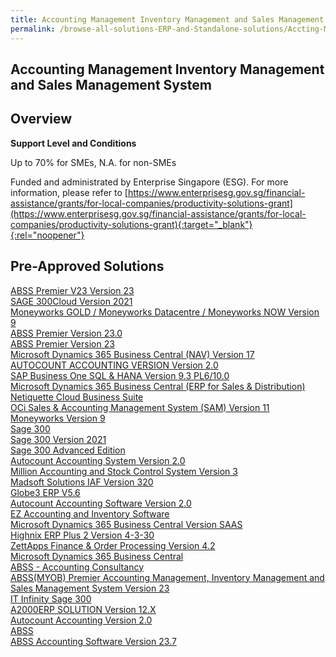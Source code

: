 ```yaml
---
title: Accounting Management Inventory Management and Sales Management System
permalink: /browse-all-solutions-ERP-and-Standalone-solutions/Accting-Mgmt--Inventory-Mgmt-and-Sales-Mgmt-System
---
```


## Accounting Management Inventory Management and Sales Management System
## Overview

**Support Level and Conditions**

Up to 70% for SMEs, N.A. for non-SMEs

Funded and administrated by Enterprise Singapore (ESG). For more information, please refer to [https://www.enterprisesg.gov.sg/financial-assistance/grants/for-local-companies/productivity-solutions-grant](https://www.enterprisesg.gov.sg/financial-assistance/grants/for-local-companies/productivity-solutions-grant){:target="_blank"}{:rel="noopener"}

## Pre-Approved Solutions

<a href='/productivity-solutions-grant/solutionrepo/solution13' target='_blank'>ABSS Premier V23 Version 23 </a><br>
<a href='/productivity-solutions-grant/solutionrepo/solution65' target='_blank'>SAGE 300Cloud Version 2021</a><br>
<a href='/productivity-solutions-grant/solutionrepo/solution95' target='_blank'>Moneyworks GOLD / Moneyworks Datacentre / Moneyworks NOW Version 9</a><br>
<a href='/productivity-solutions-grant/solutionrepo/solution133' target='_blank'>ABSS Premier Version 23.0</a><br>
<a href='/productivity-solutions-grant/solutionrepo/solution151' target='_blank'>ABSS Premier Version 23</a><br>
<a href='/productivity-solutions-grant/solutionrepo/solution434' target='_blank'>Microsoft Dynamics 365 Business Central (NAV) Version 17</a><br>
<a href='/productivity-solutions-grant/solutionrepo/solution477' target='_blank'>AUTOCOUNT ACCOUNTING VERSION Version 2.0</a><br>
<a href='/productivity-solutions-grant/solutionrepo/solution612' target='_blank'>SAP Business One SQL & HANA Version 9.3 PL6/10.0</a><br>
<a href='/productivity-solutions-grant/solutionrepo/solution617' target='_blank'>Microsoft Dynamics 365 Business Central (ERP for Sales & Distribution)</a><br>
<a href='/productivity-solutions-grant/solutionrepo/solution640' target='_blank'>Netiquette Cloud Business Suite</a><br>
<a href='/productivity-solutions-grant/solutionrepo/solution657' target='_blank'>OCi Sales & Accounting Management System (SAM) Version 11 </a><br>
<a href='/productivity-solutions-grant/solutionrepo/solution680' target='_blank'>Moneyworks Version 9</a><br>
<a href='/productivity-solutions-grant/solutionrepo/solution768' target='_blank'>Sage 300</a><br>
<a href='/productivity-solutions-grant/solutionrepo/solution869' target='_blank'>Sage 300 Version 2021</a><br>
<a href='/productivity-solutions-grant/solutionrepo/solution1014' target='_blank'>Sage 300 Advanced Edition</a><br>
<a href='/productivity-solutions-grant/solutionrepo/solution1106' target='_blank'>Autocount Accounting System Version 2.0 </a><br>
<a href='/productivity-solutions-grant/solutionrepo/solution1147' target='_blank'>Million Accounting and Stock Control System Version 3</a><br>
<a href='/productivity-solutions-grant/solutionrepo/solution1178' target='_blank'>Madsoft Solutions IAF Version 320</a><br>
<a href='/productivity-solutions-grant/solutionrepo/solution1238' target='_blank'>Globe3 ERP V5.6</a><br>
<a href='/productivity-solutions-grant/solutionrepo/solution1355' target='_blank'>Autocount Accounting Software Version 2.0</a><br>
<a href='/productivity-solutions-grant/solutionrepo/solution1360' target='_blank'>EZ Accounting and Inventory Software</a><br>
<a href='/productivity-solutions-grant/solutionrepo/solution1397' target='_blank'>Microsoft Dynamics 365 Business Central Version SAAS</a><br>
<a href='/productivity-solutions-grant/solutionrepo/solution1516' target='_blank'>Highnix ERP Plus 2 Version 4-3-30</a><br>
<a href='/productivity-solutions-grant/solutionrepo/solution1876' target='_blank'>ZettApps Finance & Order Processing Version 4.2</a><br>
<a href='/productivity-solutions-grant/solutionrepo/solution1972' target='_blank'>Microsoft Dynamics 365 Business Central</a><br>
<a href='/productivity-solutions-grant/solutionrepo/solution1990' target='_blank'>ABSS - Accounting Consultancy</a><br>
<a href='/productivity-solutions-grant/solutionrepo/solution2252' target='_blank'>ABSS(MYOB) Premier Accounting Management, Inventory Management and Sales Management System Version 23</a><br>
<a href='/productivity-solutions-grant/solutionrepo/solution2487' target='_blank'>IT Infinity Sage 300 </a><br>
<a href='/productivity-solutions-grant/solutionrepo/solution2632' target='_blank'>A2000ERP SOLUTION Version 12.X</a><br>
<a href='/productivity-solutions-grant/solutionrepo/solution2697' target='_blank'>Autocount Accounting Version 2.0</a><br>
<a href='/productivity-solutions-grant/solutionrepo/solution2746' target='_blank'>ABSS</a><br>
<a href='/productivity-solutions-grant/solutionrepo/solution2891' target='_blank'>ABSS Accounting Software Version 23.7</a><br>
